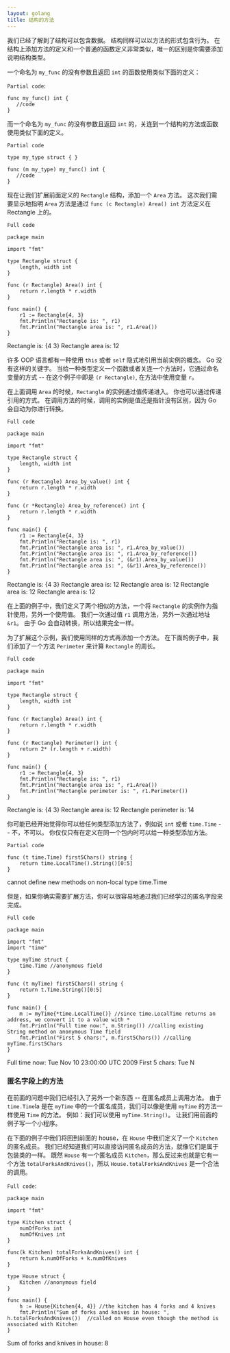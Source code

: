 ```yaml
---
layout: golang
title: 结构的方法
---
```


我们已经了解到了结构可以包含数据。
结构同样可以以方法的形式包含行为。
在结构上添加方法的定义和一个普通的函数定义非常类似，唯一的区别是你需要添加说明结构类型。

一个命名为 `my_func` 的没有参数且返回 `int` 的函数使用类似下面的定义：

`Partial code`:

    func my_func() int {
       //code
    }

而一个命名为 `my_func` 的没有参数且返回 `int` 的，关连到一个结构的方法或函数使用类似下面的定义。

`Partial code`

    type my_type struct { }

    func (m my_type) my_func() int {
       //code
    }

现在让我们扩展前面定义的 `Rectangle` 结构，添加一个 `Area` 方法。
这次我们需要显示地指明 `Area` 方法是通过 `func (c Rectangle) Area() int` 方法定义在 Rectangle 上的。

`Full code`

    package main

    import "fmt"

    type Rectangle struct {
        length, width int
    }

    func (r Rectangle) Area() int {
        return r.length * r.width
    }

    func main() {
        r1 := Rectangle{4, 3}
        fmt.Println("Rectangle is: ", r1)
        fmt.Println("Rectangle area is: ", r1.Area())
    }

<p class="correct">
Rectangle is: {4 3}
Rectangle area is: 12
</p>

许多 OOP 语言都有一种使用 `this` 或者 `self` 隐式地引用当前实例的概念。
Go 没有这样的关键字。
当给一种类型定义一个函数或者关连一个方法时，它通过命名变量的方式 -- 在这个例子中即是 `(r Rectangle)`, 在方法中使用变量 `r`。

在上面调用 `Area` 的时候，`Rectangle` 的实例通过值传递进入。
你也可以通过传递引用的方式。
在调用方法的时候，调用的实例是值还是指针没有区别，因为 Go 会自动为你进行转换。

`Full code`

    package main

    import "fmt"

    type Rectangle struct {
        length, width int
    }

    func (r Rectangle) Area_by_value() int {
        return r.length * r.width
    }

    func (r *Rectangle) Area_by_reference() int {
        return r.length * r.width
    }

    func main() {
        r1 := Rectangle{4, 3}
        fmt.Println("Rectangle is: ", r1)
        fmt.Println("Rectangle area is: ", r1.Area_by_value())
        fmt.Println("Rectangle area is: ", r1.Area_by_reference())
        fmt.Println("Rectangle area is: ", (&r1).Area_by_value())
        fmt.Println("Rectangle area is: ", (&r1).Area_by_reference())
    }

<p class="correct">
Rectangle is: {4 3}
Rectangle area is: 12
Rectangle area is: 12
Rectangle area is: 12
Rectangle area is: 12
</p>

在上面的例子中，我们定义了两个相似的方法，一个将 `Rectangle` 的实例作为指针使用，另外一个使用值。
我们一次通过值 `r1` 调用方法，另外一次通过地址 `&r1`。
由于 Go 会自动转换，所以结果完全一样。

为了扩展这个示例，我们使用同样的方式再添加一个方法。
在下面的例子中，我们添加了一个方法 `Perimeter` 来计算 `Rectangle` 的周长。

`Full code`

    package main

    import "fmt"

    type Rectangle struct {
        length, width int
    }

    func (r Rectangle) Area() int {
        return r.length * r.width
    }

    func (r Rectangle) Perimeter() int {
        return 2* (r.length + r.width)
    }

    func main() {
        r1 := Rectangle{4, 3}
        fmt.Println("Rectangle is: ", r1)
        fmt.Println("Rectangle area is: ", r1.Area())
        fmt.Println("Rectangle perimeter is: ", r1.Perimeter())
    }

<p class="correct">
Rectangle is: {4 3}
Rectangle area is: 12
Rectangle perimeter is: 14
</p>

你可能已经开始觉得你可以给任何类型添加方法了，例如说 `int` 或者 `time.Time` -- 不，不可以。
你仅仅只有在定义在同一个包内时可以给一种类型添加方法。

`Partial code`

    func (t time.Time) first5Chars() string {
        return time.LocalTime().String()[0:5]
    }

<p class="error">
cannot define new methods on non-local type time.Time
</p>

但是，如果你确实需要扩展方法，你可以很容易地通过我们已经学过的匿名字段来完成。

`Full code`

    package main

    import "fmt"
    import "time"

    type myTime struct {
        time.Time //anonymous field
    }

    func (t myTime) first5Chars() string {
        return t.Time.String()[0:5]
    }

    func main() {
        m := myTime{*time.LocalTime()} //since time.LocalTime returns an address, we convert it to a value with *
        fmt.Println("Full time now:", m.String()) //calling existing String method on anonymous Time field
        fmt.Println("First 5 chars:", m.first5Chars()) //calling myTime.first5Chars
    }

<p class="correct">
Full time now: Tue Nov 10 23:00:00 UTC 2009
First 5 chars: Tue N
</p>

### 匿名字段上的方法

在前面的问题中我们已经引入了另外一个新东西 -- 在匿名成员上调用方法。
由于 `time.Time`la 是在 `myTime` 中的一个匿名成员，我们可以像是使用 `myTime` 的方法一样使用 `Time` 的方法。
例如：我们可以使用 `myTime.String()`。
让我们用前面的例子写一个小程序。

在下面的例子中我们将回到前面的 house，在 `House` 中我们定义了一个 `Kitchen` 的匿名成员。
我们已经知道我们可以直接访问匿名成员的方法，就像它们是属于包装类的一样。
既然 `House` 有一个匿名成员 `Kitchen`，那么反过来也就是它有一个方法 `totalForksAndKnives()`，所以 `House.totalForksAndKnives` 是一个合法的调用。

`Full code`:

    package main

    import "fmt"

    type Kitchen struct {
        numOfForks int 
        numOfKnives int
    }

    func(k Kitchen) totalForksAndKnives() int {
        return k.numOfForks + k.numOfKnives
    }

    type House struct {
        Kitchen //anonymous field
    }

    func main() {
        h := House{Kitchen{4, 4}} //the kitchen has 4 forks and 4 knives
        fmt.Println("Sum of forks and knives in house: ", h.totalForksAndKnives())  //called on House even though the method is associated with Kitchen
    }

<p class="correct">
Sum of forks and knives in house: 8
</p>
